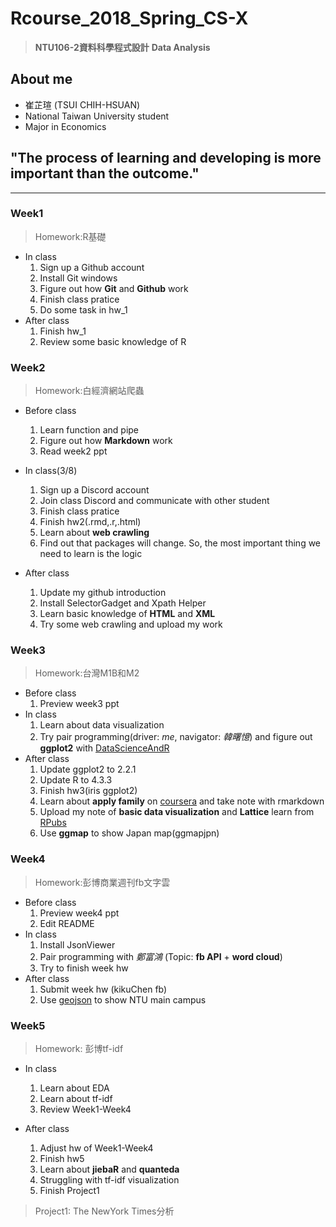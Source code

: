 # Rcourse_2018_Spring_CS-X 
> **NTU106-2資料科學程式設計**
> **Data Analysis**

## About me
* 崔芷瑄 (TSUI CHIH-HSUAN)
* National Taiwan University student
* Major in Economics

## "The process of learning and developing is more important than the outcome."
---
### Week1
> Homework:R基礎

* In class 
  1. Sign up a Github account
  2. Install Git windows
  3. Figure out how **Git** and **Github** work
  4. Finish class pratice
  5. Do some task in hw_1
* After class
  1. Finish hw_1
  2. Review some basic knowledge of R

### Week2
> Homework:白經濟網站爬蟲
* Before class
  1. Learn function and pipe
  2. Figure out how **Markdown** work
  3. Read week2 ppt
  
* In class(3/8)
  1. Sign up a Discord account
  2. Join class Discord and communicate with other student
  3. Finish class pratice
  4. Finish hw2(.rmd,.r,.html)
  5. Learn about **web crawling**
  6. Find out that packages will change. So, the most important thing we need to learn is the logic

* After class
  1. Update my github introduction
  2. Install SelectorGadget and Xpath Helper
  3. Learn basic knowledge of **HTML** and **XML**
  4. Try some web crawling and upload my work
   
### Week3
> Homework:台灣M1B和M2

* Before class
  1. Preview week3 ppt
* In class
  1. Learn about data visualization
  2. Try pair programming(driver: *me*, navigator: *韓曙憶*) and figure out **ggplot2** with [DataScienceAndR](http://datascienceandr.org/note/03-RVisualization-03-ggplot2.html)
* After class
  1. Update ggplot2 to 2.2.1 
  2. Update R to 4.3.3
  3. Finish hw3(iris ggplot2)
  4. Learn about **apply family** on [coursera](https://www.coursera.org/learn/r-programming/home/welcome) and take note with rmarkdown
  5. Upload my note of **basic data visualization** and **Lattice** learn from [RPubs](https://rpubs.com/skydome20/R-Note4-Plotting_System)
  6. Use **ggmap** to show Japan map(ggmapjpn)
  
### Week4
> Homework:彭博商業週刊fb文字雲

* Before class
  1. Preview week4 ppt
  2. Edit README
* In class
  1. Install JsonViewer
  2. Pair programming with *鄭富鴻* (Topic: **fb API** + **word cloud**)
  3. Try to finish week hw
* After class
  1. Submit week hw (kikuChen fb)
  2. Use [geojson](http://geojson.io/#map=2/20.0/0.0) to show NTU main campus

### Week5
> Homework: 彭博tf-idf

 * In class
   1. Learn about EDA
   2. Learn about tf-idf
   2. Review Week1-Week4
   
 * After class
   1. Adjust hw of Week1-Week4
   2. Finish hw5
   3. Learn about **jiebaR** and **quanteda** 
   4. Struggling with tf-idf visualization
   5. Finish Project1
   
 > Project1: The NewYork Times分析
